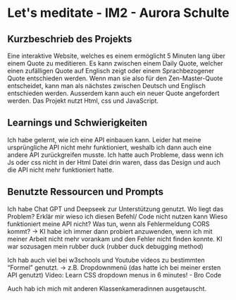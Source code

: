 # Let's meditate - IM2 - Aurora Schulte
## Kurzbeschrieb des Projekts 
Eine interaktive Website, welches es einem ermöglicht 5 Minuten lang über einem Quote zu meditieren. Es kann zwischen einem Daily Quote, welcher einen zufälligen Quote auf Englisch zeigt oder einem Sprachbezogener Quote entschieden werden. Wenn man sie also für den Zen-Master-Quote entscheidet, kann man als nächstes zwischen Deutsch und Englisch entschieden werden. Ausserdem kann auch ein neuer Quote angefordert werden. 
Das Projekt nutzt Html, css und JavaScript. 
## Learnings und Schwierigkeiten 
Ich habe gelernt, wie ich eine API einbauen kann. Leider hat meine ursprüngliche API nicht mehr funktioniert, weshalb ich dann auch eine andere API zurückgreifen musste. Ich hatte auch Probleme, dass wenn ich Js oder css nicht in der Html Datei drin waren, dass das Design und auch die API nicht mehr funktioniert hatte. 
## Benutzte Ressourcen und Prompts
Ich habe Chat GPT und Deepseek zur Unterstützung genutzt. 
Wo liegt das Problem?
Erklär mir wieso ich diesen Befehl/ Code nicht nutzen kann
Wieso funktioniert meine API nicht?
Was tun, wenn als Fehlermeldung CORS kommt?
→ KI habe ich immer dann probiert anzuwenden, wenn ich mit meiner Arbeit nicht mehr vorankam und den Fehler nicht finden konnte. KI war sozusagen mein rubber duck (rubber duck debugging method)


Ich hab auch viel bei w3schools und Youtube videos zu bestimmten “Formel” genutzt. 
-> z.B. Dropdownmenü (das hatte ich bei meiner ersten API genutzt) Video: Learn CSS dropdown menus in 6 minutes! - Bro Code

Auch hab ich mich mit anderen Klassenkameradinnen ausgetauscht. 


